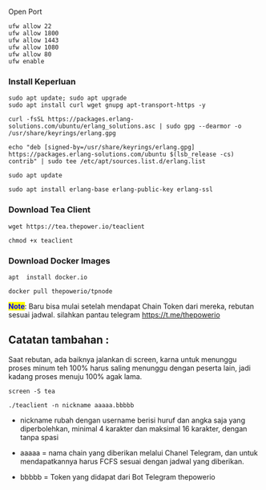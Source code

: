 
Open Port

```
ufw allow 22
ufw allow 1800
ufw allow 1443
ufw allow 1080
ufw allow 80
ufw enable
```

### Install Keperluan

```
sudo apt update; sudo apt upgrade
sudo apt install curl wget gnupg apt-transport-https -y
```

```
curl -fsSL https://packages.erlang-solutions.com/ubuntu/erlang_solutions.asc | sudo gpg --dearmor -o /usr/share/keyrings/erlang.gpg
```

```
echo "deb [signed-by=/usr/share/keyrings/erlang.gpg] https://packages.erlang-solutions.com/ubuntu $(lsb_release -cs) contrib" | sudo tee /etc/apt/sources.list.d/erlang.list
```

```
sudo apt update

sudo apt install erlang-base erlang-public-key erlang-ssl
```

### Download Tea Client

```
wget https://tea.thepower.io/teaclient

chmod +x teaclient
```

### Download Docker Images

```
apt  install docker.io
```
```
docker pull thepowerio/tpnode
```

<mark style="color:blue;">**Note**</mark>: Baru bisa mulai setelah mendapat Chain Token dari mereka, rebutan sesuai jadwal. silahkan pantau telegram https://t.me/thepowerio

## Catatan tambahan :
Saat rebutan, ada baiknya jalankan di screen, karna untuk menunggu proses minum teh 100% harus saling menunggu dengan peserta lain, jadi kadang proses menuju 100% agak lama.

```
screen -S tea
```
```
./teaclient -n nickname aaaaa.bbbbb
```


- nickname rubah dengan username berisi huruf dan angka saja yang diperbolehkan, minimal 4 karakter dan maksimal 16 karakter, dengan tanpa spasi

- aaaaa = nama chain yang diberikan melalui Chanel Telegram, dan untuk mendapatkannya harus FCFS sesuai dengan jadwal yang diberikan.

- bbbbb = Token yang didapat dari Bot Telegram thepowerio

